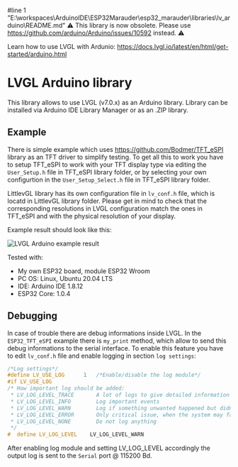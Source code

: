 #line 1 "E:\\workspaces\\ArduinoIDE\\ESP32Marauder\\esp32_marauder\\libraries\\lv_arduino\\README.md"
:warning: This library is now obsolete. Please use https://github.com/arduino/Arduino/issues/10592 instead. :warning:

Learn how to use LVGL with Ardunio: https://docs.lvgl.io/latest/en/html/get-started/arduino.html

# LVGL Arduino library

This library allows to use LVGL (v7.0.x) as an Arduino library. Library can be installed via Arduino IDE Library Manager or as an .ZIP library.

## Example

There is simple example which uses https://github.com/Bodmer/TFT_eSPI library as an TFT driver to simplify testing. To get all this to work you have to setup TFT_eSPI to work with your TFT display type via editing the `User_Setup.h` file in TFT_eSPI library folder, or by selecting your own configurtion in the `User_Setup_Select.h` file in TFT_eSPI library folder.

LittlevGL library has its own configuration file in `lv_conf.h` file, which is locatd in LittlevGL library folder. Please get in mind to check that the corresponding resolutions in LVGL configuration match the ones in TFT_eSPI and with the physical resolution of your display.

Example result should look like this:

![LVGL Arduino example result](extras/img/lvglarduino.jpg)

Tested with:

  * My own ESP32 board, module ESP32 Wroom
  * PC OS: Linux, Ubuntu 20.04 LTS
  * IDE: Arduino IDE 1.8.12
  * ESP32 Core: 1.0.4

## Debugging

In case of trouble there are debug informations inside LVGL. In the `ESP32_TFT_eSPI` example there is `my_print` method, which allow to send this debug informations to the serial interface. To enable this feature you have to edit `lv_conf.h` file and enable logging in section `log settings`:

```c
/*Log settings*/
#define LV_USE_LOG      1   /*Enable/disable the log module*/
#if LV_USE_LOG
/* How important log should be added:
 * LV_LOG_LEVEL_TRACE       A lot of logs to give detailed information
 * LV_LOG_LEVEL_INFO        Log important events
 * LV_LOG_LEVEL_WARN        Log if something unwanted happened but didn't cause a problem
 * LV_LOG_LEVEL_ERROR       Only critical issue, when the system may fail
 * LV_LOG_LEVEL_NONE        Do not log anything
 */
#  define LV_LOG_LEVEL    LV_LOG_LEVEL_WARN
```

After enabling log module and setting LV_LOG_LEVEL accordingly the output log is sent to the `Serial` port @ 115200 Bd.
